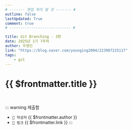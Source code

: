 ```yaml
---
# ------- 편집 하지 말 것 ------- #
outline: false
lastUpdated: True
comment: true
# ---------------------------- #

title: Git Branching - 3편
date: 2025년 1기 7주차
author: 우영인
link: "https://blog.naver.com/younging2004/223907225117"
tags:
    - git
---
```


# {{ $frontmatter.title }}

<br>

<!-- 여기는 냅두기 -->
::: warning 제출함
 - `🥳 작성자` {{ $frontmatter.author }}
 - `🔗 링크` <a :href="$frontmatter.link" target="_blank" rel="noopener"> {{ $frontmatter.link }} </a>
::: 

<!-- 업데이트 사항 등 필요한 내용 아래부터 자유롭게 사용 -->
<!-- ::: info 업데이트 내역
- 2025-08-01 첫 게시  
- 2025-08-09: 이미지 추가  
- 2025-08-10: 오타 수정
::: -->
